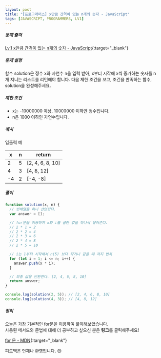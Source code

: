 ```yaml
---
layout: post
title: "[프로그래머스] x만큼 간격이 있는 n개의 숫자 - JavaScript"
tags: [JAVASCRIPT, PROGRAMMERS, LV1]
---
```


##### 문제 출처

[Lv.1 x만큼 간격이 있는 n개의 숫자 - JavaScript](https://programmers.co.kr/learn/courses/30/lessons/12954?language=javascript){:target="\_blank"}

##### 문제 설명

함수 solution은 정수 x와 자연수 n을 입력 받아, x부터 시작해 x씩 증가하는 숫자를 n개 지니는 리스트를 리턴해야 합니다. 다음 제한 조건을 보고, 조건을 만족하는 함수, solution을 완성해주세요.

##### 제한 조건

- x는 -10000000 이상, 10000000 이하인 정수입니다.
- n은 1000 이하인 자연수입니다.

##### 예시

입출력 예

| x   | n   | return           |
| --- | --- | ---------------- |
| 2   | 5   | [2, 4, 6, 8, 10] |
| 4   | 3   | [4, 8, 12]       |
| -4  | 2   | [-4, -8]         |

##### 풀이

```javascript
function solution(x, n) {
  // 빈배열을 하나 선언한다.
  var answer = [];

  // for문을 이용하여 x와 i를 곱한 값을 하나씩 넣어준다.
  // 2 * 1 = 2
  // 2 * 2 = 4
  // 2 * 3 = 6
  // 2 * 4 = 8
  // 2 * 5 = 10

  // i는 1부터 시작해서 n(5) 보다 작거나 같을 때 까지 반복
  for (let i = 1; i <= n; i++) {
    answer.push(x * i);
  }

  // 최종 값을 반환한다. [2, 4, 6, 8, 10]
  return answer;
}

console.log(solution(2, 5)); // [2, 4, 6, 8, 10]
console.log(solution(4, 3)); // [4, 8, 12]
```

##### 정리

오늘은 가장 기본적인 for문을 이용하여 풀이해보았습니다.<br />
사용된 메서드와 문법에 대해 더 공부하고 싶으신 분은 **링크**를 클릭해주세요!

[for 문 - MDN](https://developer.mozilla.org/ko/docs/Web/JavaScript/Reference/Statements/for){:target="\_blank"}

피드백은 언제나 환영입니다. 😊
